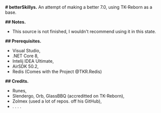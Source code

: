 **# betterSkillys.**
An attempt of making a better 7.0, using TK-Reborn as a base.

**## Notes.**
- This source is not finished, I wouldn't recommend using it in this state.

**## Prerequisites.**
- Visual Studio,
- .NET Core 8,
- Intelij IDEA Ultimate,
- AirSDK 50.2,
- Redis (Comes with the Project @TKR.Redis)

**## Credits.**
- Runes,
- Slendergo, Orb, GlassBBQ (accreditted on TK-Reborn),
- Zolmex (used a lot of repos. off his GitHub),
- . . . .
